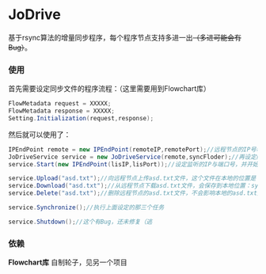 # JoDrive
基于rsync算法的增量同步程序，每个程序节点支持多进一出~~（多进可能会有Bug）~~。

### 使用
首先需要设定同步文件的程序流程：（这里需要用到Flowchart库）
```C#
FlowMetadata request = XXXXX;
FlowMetadata response = XXXXX;
Setting.Initialization(request,response);
```
然后就可以使用了：
```C#
IPEndPoint remote = new IPEndPoint(remoteIP,remotePort);//远程节点的IP号和端口号
JoDriveService service = new JoDriveService(remote,syncFloder);//再设定同步的文件夹
service.Start(new IPEndPoint(lisIP,lisPort));//设定监听的IP与端口号，并开始监听

service.Upload("asd.txt");//向远程节点上传asd.txt文件，这个文件在本地的位置是：syncFloder/asd.txt
service.Download("asd.txt");//从远程节点下载asd.txt文件，会保存到本地位置：syncFloder/asd.txt
service.Delete("asd.txt");//删除远程节点的asd.txt文件，不会影响本地的asd.txt文件

service.Synchronize();//执行上面设定的那三个任务

service.Shutdown();//这个有Bug，还未修复（逃
```
### 依赖
**Flowchart库** 自制轮子，见另一个项目 
